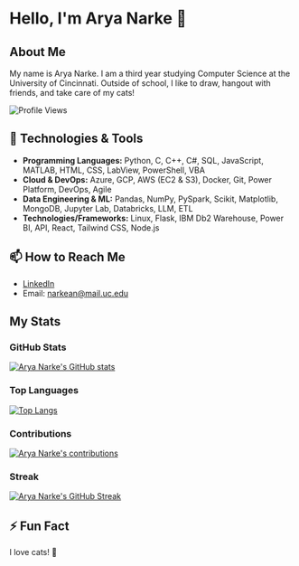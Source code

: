# Hello, I'm Arya Narke 👋

## About Me

My name is Arya Narke. I am a third year studying Computer Science at the University of Cincinnati. Outside of school, I like to draw, hangout with friends, and take care of my cats!

![Profile Views](https://komarev.com/ghpvc/?username=aryanarke2003&color=green)

## 🔧 Technologies & Tools

- **Programming Languages:** Python, C, C++, C#, SQL, JavaScript, MATLAB, HTML, CSS, LabView, PowerShell, VBA
- **Cloud & DevOps:** Azure, GCP, AWS (EC2 & S3), Docker, Git, Power Platform, DevOps, Agile
- **Data Engineering & ML:** Pandas, NumPy, PySpark, Scikit, Matplotlib, MongoDB, Jupyter Lab, Databricks, LLM, ETL
- **Technologies/Frameworks:** Linux, Flask, IBM Db2 Warehouse, Power BI, API, React, Tailwind CSS, Node.js

## 📫 How to Reach Me

- [LinkedIn](https://www.linkedin.com/in/aryanarke/)
- Email: narkean@mail.uc.edu

## My Stats

### GitHub Stats

[![Arya Narke's GitHub stats](https://github-readme-stats.vercel.app/api?username=aryanarke2003&theme=algolia)](https://github.com/aryanarke2003)

### Top Languages

[![Top Langs](https://github-readme-stats.vercel.app/api/top-langs/?username=aryanarke2003&layout=compact&theme=algolia)](https://github.com/aryanarke2003)

### Contributions

[![Arya Narke's contributions](https://github-profile-summary-cards.vercel.app/api/cards/profile-details?username=aryanarke2003&theme=dracula)](https://github.com/aryanarke2003)

### Streak

[![Arya Narke's GitHub Streak](https://github-readme-streak-stats.herokuapp.com/?user=aryanarke2003&theme=algolia)](https://github.com/aryanarke2003)

## ⚡ Fun Fact

I love cats! 🐾




